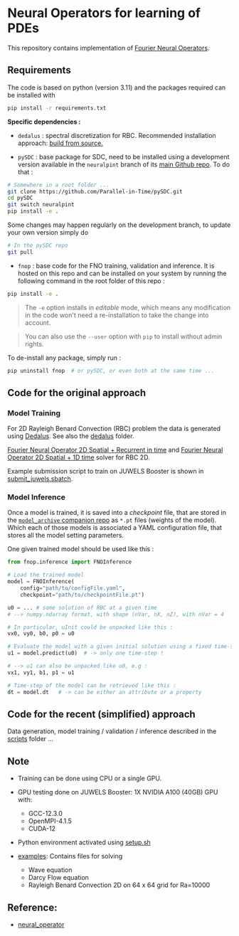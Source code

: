 # Neural Operators for learning of PDEs

This repository contains implementation of [Fourier Neural Operators](https://arxiv.org/abs/2010.08895).

## Requirements

The code is based on python (version 3.11) and the packages required can be installed with

```bash
pip install -r requirements.txt
```

**Specific dependencies :**

- `dedalus` : spectral discretization for RBC. Recommended installation approach: [build from source.](https://dedalus-project.readthedocs.io/en/latest/pages/installation.html#building-from-source)

- `pySDC` : base package for SDC, need to be installed using a development version available in the `neuralpint` branch of its [main Github repo](https://github.com/Parallel-in-Time/pySDC/tree/neuralpint). To do that :

```bash
# Somewhere in a root folder ...
git clone https://github.com/Parallel-in-Time/pySDC.git
cd pySDC
git switch neuralpint
pip install -e .
```

Some changes may happen regularly on the development branch, to update your own version simply do

```bash
# In the pySDC repo
git pull
```

- `fnop` : base code for the FNO training, validation and inference. It is hosted on this repo and can
be installed on your system by running the following command in the root folder of this repo :

```bash
pip install -e .
```

> The `-e` option installs in _editable_ mode, which means any modification in the code won't need a re-installation to take the change into account.

> You can also use the `--user` option with `pip` to install without admin rights.

To de-install any package, simply run :

```bash
pip uninstall fnop  # or pySDC, or even both at the same time ...
```

## Code for the original approach

### Model Training

For 2D Rayleigh Benard Convection (RBC) problem the data is generated using [Dedalus](https://dedalus-project.readthedocs.io/en/latest/pages/examples/ivp_2d_rayleigh_benard.html). See also the [dedalus](./dedalus/) folder.

[Fourier Neural Operator 2D Spatial + Recurrent in time](./fnop/models/fno2d_recurrent.py) and [Fourier Neural Operator 2D Spatial + 1D time](./fnop/models/fno3d.py) solver for RBC 2D.

Example submission script to train on JUWELS Booster is shown in [submit_juwels.sbatch](./launch_scripts/submit_juwels.sbatch.sh).

### Model Inference

Once a model is trained, it is saved into a _checkpoint_ file, that are stored in the [`model_archive` companion repo](https://codebase.helmholtz.cloud/neuralpint/model_archive) as `*.pt` files 
(weights of the model).
Which each of those models is associated a YAML configuration file, that stores all the model setting
parameters.

One given trained model should be used like this :

```python
from fnop.inference import FNOInference

# Load the trained model
model = FNOInference(
	config="path/to/configFile.yaml",
	checkpoint="path/to/checkpointFile.pt")

u0 = ... # some solution of RBC at a given time
# --> numpy.ndarray format, with shape (nVar, nX, nZ), with nVar = 4

# In particular, uInit could be unpacked like this :
vx0, vy0, b0, p0 = u0

# Evaluate the model with a given initial solution using a fixed time-step
u1 = model.predict(u0)  # -> only one time-step !

# --> u1 can also be unpacked like u0, e.g :
vx1, vy1, b1, p1 = u1

# Time-step of the model can be retrieved like this :
dt = model.dt 	# -> can be either an attribute or a property
```

## Code for the recent (simplified) approach

Data generation, model training / validation / inference described in the [scripts](./scripts) folder ...

## Note

- Training can be done using CPU or a single GPU.

- GPU testing done on JUWELS Booster: 1X NVIDIA A100 (40GB) GPU with:
	- GCC-12.3.0 
	- OpenMPI-4.1.5 
	- CUDA-12 

- Python environment activated using [setup.sh](./setup.sh)
- [examples](./examples/): Contains files for solving 
	- Wave equation
	- Darcy Flow equation
	- Rayleigh Benard Convection 2D on 64 x 64 grid for Ra=10000 
	
## Reference:

- [neural_operator](https://github.com/neuraloperator/neuraloperator.git)